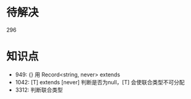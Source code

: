 # 待解决  
296

# 知识点
* 949: {} 用 Record<string, never> extends
* 1042: [T] extends [never] 判断是否为null，[T] 会使联合类型不可分配
* 3312: 判断联合类型
